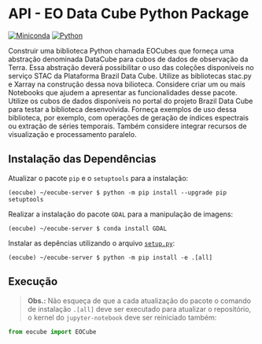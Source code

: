 # API - EO Data Cube Python Package

[![Miniconda](https://img.shields.io/badge/miniconda-3-green)](https://docs.conda.io/en/latest/miniconda.html)
[![Python](https://img.shields.io/badge/python-3.8-green)](https://www.python.org/)

Construir uma biblioteca Python chamada EOCubes que forneça uma abstração denominada DataCube para cubos de dados de observação da Terra. Essa abstração deverá possibilitar o uso das coleções disponíveis no serviço STAC da Plataforma Brazil Data Cube. Utilize as bibliotecas stac.py e Xarray na construção dessa nova bilioteca. Considere criar um ou mais Notebooks que ajudem a apresentar as funcionalidades desse pacote. Utilize os cubos de dados disponíveis no portal do projeto Brazil Data Cube para testar a biblioteca desenvolvida. Forneça exemplos de uso dessa biblioteca, por exemplo, com operações de geração de índices espectrais ou extração de séries temporais. Também considere integrar recursos de visualização e processamento paralelo.

## Instalação das Dependências

Atualizar o pacote `pip` e o `setuptools` para a instalação:

~~~shell
(eocube) ~/eocube-server $ python -m pip install --upgrade pip setuptools
~~~

Realizar a instalação do pacote `GDAL` para a manipulação de imagens:

~~~shell
(eocube) ~/eocube-server $ conda install GDAL
~~~

Instalar as depências utilizando o arquivo [`setup.py`](./setup.py):

~~~shell
(eocube) ~/eocube-server $ python -m pip install -e .[all]
~~~

## Execução

> **Obs.:** Não esqueça de que a cada atualização do pacote o comando de instalação `.[all]` deve ser executado para atualizar o repositório, o kernel do `jupyter-notebook` deve ser reiniciado também:

~~~python
from eocube import EOCube
~~~
